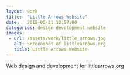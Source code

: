 ```yaml
---
layout: work
title:  "Little Arrows Website"
date:   2015-05-31 12:57:00
categories: design development website
images: 
 - url: /assets/work/little_arrows.jpg
   alt: Screenshot of littlearrows.org
   title: Little Arrows Website
---
```

Web design and development for littlearrows.org